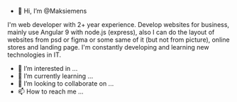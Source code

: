 - 👋 Hi, I’m @Maksiemens

I'm web developer with 2+ year experience. Develop websites for business, mainly use Angular 9 with node.js (express), also I can do the layout of websites from psd or figma or some same of it (but not from picture), online stores and landing page. I'm constantly developing and learning new technologies in IT.




- 👀 I’m interested in ...
- 🌱 I’m currently learning ...
- 💞️ I’m looking to collaborate on ...
- 📫 How to reach me ...

<!---
Maksiemens/Maksiemens is a ✨ special ✨ repository because its `README.md` (this file) appears on your GitHub profile.
You can click the Preview link to take a look at your changes.
--->

